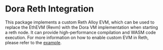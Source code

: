 # Dora Reth Integration

This package implements a custom Reth Alloy EVM, which can be used to replace the EthEVM (Revm) with the Dora VM implementation when starting a reth node. It can provide high-performance compilation and WASM code execution. For more information on how to enable custom EVM in Reth, please refer to the [example](https://github.com/paradigmxyz/reth/blob/main/examples/custom-evm/src/main.rs).
